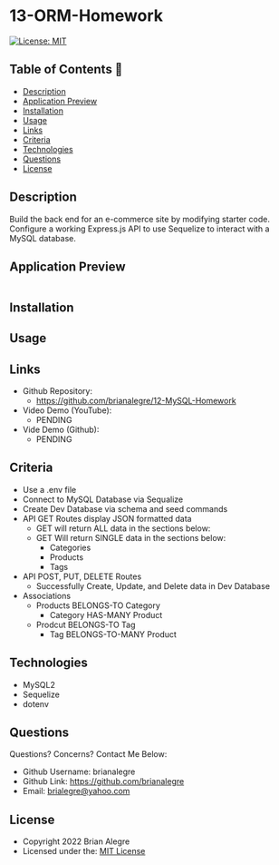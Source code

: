 # 13-ORM-Homework
[![License: MIT](https://img.shields.io/badge/License-MIT-yellow.svg)](https://opensource.org/licenses/MIT)


## Table of Contents 📑
- [Description](#description)
- [Application Preview](#application-preview)
- [Installation](#installation)
- [Usage](#usage)
- [Links](#links)
- [Criteria](#criteria)
- [Technologies](#technologies)
- [Questions](#questions)
- [License](#license)



## Description
Build the back end for an e-commerce site by modifying starter code. Configure a working Express.js API to use Sequelize to interact with a MySQL database.

## Application Preview
<p align="left">
    <img alt="" src=".">
</p>


## Installation

## Usage

## Links
-   Github Repository:
    - https://github.com/brianalegre/12-MySQL-Homework
-   Video Demo (YouTube):
    - PENDING
-   Vide Demo (Github):
    - PENDING

## Criteria
- Use a .env file
- Connect to MySQL Database via Sequalize
- Create Dev Database via schema and seed commands
- API GET Routes display JSON formatted data
    - GET will return ALL data in the sections below:
    - GET Will return SINGLE data in the sections below:
        - Categories
        - Products
        - Tags
- API POST, PUT, DELETE Routes
    - Successfully Create, Update, and Delete data in Dev Database
- Associations
    - Products BELONGS-TO Category
        - Category HAS-MANY Product
    - Prodcut BELONGS-TO Tag
        - Tag BELONGS-TO-MANY Product

## Technologies
- MySQL2
- Sequelize
- dotenv


## Questions
Questions? Concerns?  Contact Me Below:
- Github Username: brianalegre
- Github Link: https://github.com/brianalegre 
- Email: brialegre@yahoo.com

## License
- Copyright 2022 Brian Alegre
- Licensed under the: [MIT License](https://opensource.org/licenses/MIT) 

